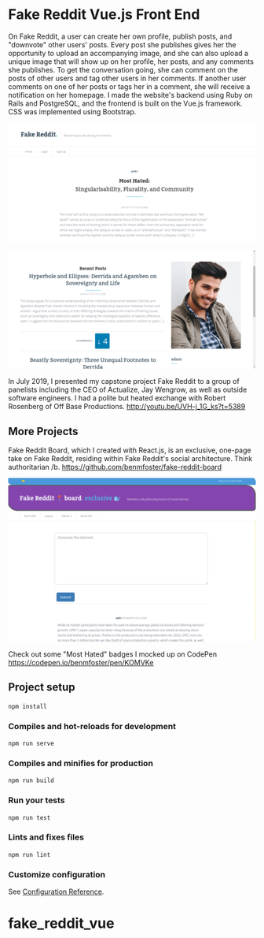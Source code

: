 # Fake Reddit Vue.js Front End

On Fake Reddit, a user can create her own profile, publish posts, and "downvote" other users' posts. Every post she publishes gives her the opportunity to upload an accompanying image, and she can also upload a unique image that will show up on her profile, her posts, and any comments she publishes. To get the conversation going, she can comment on the posts of other users and tag other users in her comments. If another user comments on one of her posts or tags her in a comment, she will receive a notification on her homepage. I made the website's backend using Ruby on Rails and PostgreSQL, and the frontend is built on the Vue.js framework. CSS was implemented using Bootstrap.

![fake reddit screenshot](https://github.com/benmfoster/fake_reddit/blob/master/app/assets/images/Screenshot%20from%202019-07-23%2014-19-43.png?raw=true "screenshot")

![fake reddit screenshot](https://github.com/benmfoster/fake_reddit/blob/master/app/assets/images/Screenshot%20from%202019-07-23%2015-22-14.png?raw=true "screenshot")

In July 2019, I presented my capstone project Fake Reddit to a group of panelists including the CEO of Actualize, Jay Wengrow, as well as outside software engineers. I had a polite but heated exchange with Robert Rosenberg of Off Base Productions.
http://youtu.be/UVH-j_1G_ks?t=5389


## More Projects

Fake Reddit Board, which I created with React.js, is an exclusive, one-page take on Fake Reddit, residing within Fake Reddit's social architecture. Think authoritarian /b. https://github.com/benmfoster/fake-reddit-board

![fake reddit board screenshot](https://github.com/benmfoster/fake_reddit/blob/master/app/assets/images/screenshot-lit-escarpment-59964.herokuapp.com-2019.08.05-15_09_14.png?raw=true "screenshot")


Check out some "Most Hated" badges I mocked up on CodePen https://codepen.io/benmfoster/pen/KOMVKe

## Project setup
```
npm install
```

### Compiles and hot-reloads for development
```
npm run serve
```

### Compiles and minifies for production
```
npm run build
```

### Run your tests
```
npm run test
```

### Lints and fixes files
```
npm run lint
```

### Customize configuration
See [Configuration Reference](https://cli.vuejs.org/config/).
# fake_reddit_vue
